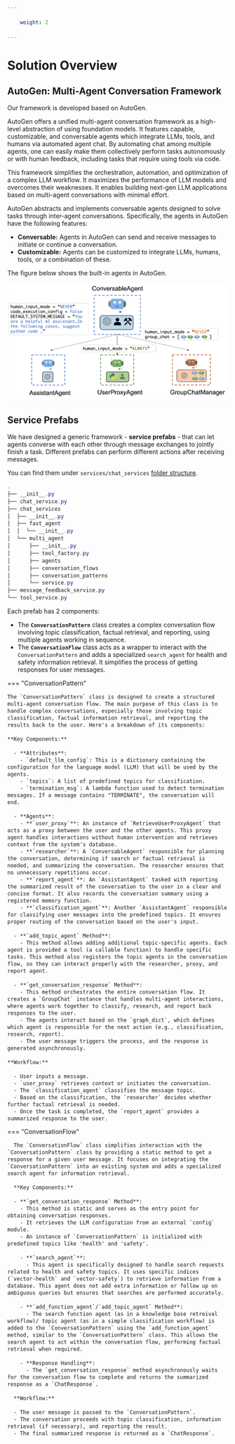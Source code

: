 ```yaml
---

    weight: 2

---
```

# Solution Overview

## AutoGen: Multi-Agent Conversation Framework

Our framework is developed based on AutoGen. 

AutoGen offers a unified multi-agent conversation framework as a high-level abstraction of using foundation models. It features capable, customizable, and conversable agents which integrate LLMs, tools, and humans via automated agent chat. By automating chat among multiple agents, one can easily make them collectively perform tasks autonomously or with human feedback, including tasks that require using tools via code.

This framework simplifies the orchestration, automation, and optimization of a complex LLM workflow. It maximizes the performance of LLM models and overcomes their weaknesses. It enables building next-gen LLM applications based on multi-agent conversations with minimal effort.

AutoGen abstracts and implements conversable agents designed to solve tasks through inter-agent conversations. Specifically, the agents in AutoGen have the following features:

- **Conversable:** Agents in AutoGen can send and receive messages to initiate or continue a conversation.
- **Customizable:** Agents can be customized to integrate LLMs, humans, tools, or a combination of these.

The figure below shows the built-in agents in AutoGen.

<p style="text-align: center;">
    <img src="../images/img.png" alt="autogen image" width="500">
</p>



## Service Prefabs 
We have designed a generic framework - **service prefabs** - that can let agents converse with each other through message exchanges to jointly finish a task.
Different prefabs can perform different actions after receiving messages.

You can find them under `services/chat_services`  [folder structure](./folder_structure).


```powershell title="view service prefabs"
.
├── __init__.py
├── chat_service.py
├── chat_services
│  ├── __init__.py
│  ├── fast_agent
│  │  └── __init__.py
│  └── multi_agent
│      ├── __init__.py
│      ├── tool_factory.py
│      ├── agents
│      ├── conversation_flows
│      ├── conversation_patterns
│      └── service.py
├── message_feedback_service.py
└── tool_service.py
```

Each prefab has 2 components:

- The **`ConversationPattern`** class creates a complex conversation flow involving topic classification, factual retrieval, and reporting, using multiple agents working in sequence.
- The **`ConversationFlow`** class acts as a wrapper to interact with the `ConversationPattern` and adds a specialized `search_agent` for health and safety information retrieval. It simplifies the process of getting responses for user messages.


=== "ConversationPattern"
    
    The `ConversationPattern` class is designed to create a structured multi-agent conversation flow. The main purpose of this class is to handle complex conversations, especially those involving topic classification, factual information retrieval, and reporting the results back to the user. Here's a breakdown of its components:
    
    **Key Components:**
    
      - **Attributes**:
        - `default_llm_config`: This is a dictionary containing the configuration for the language model (LLM) that will be used by the agents.
        - `topics`: A list of predefined topics for classification.
        - `termination_msg`: A lambda function used to detect termination messages. If a message contains "TERMINATE", the conversation will end.
      
      - **Agents**:
        - **`user_proxy`**: An instance of `RetrieveUserProxyAgent` that acts as a proxy between the user and the other agents. This proxy agent handles interactions without human intervention and retrieves context from the system's database.
        - **`researcher`**: A `ConversableAgent` responsible for planning the conversation, determining if search or factual retrieval is needed, and summarizing the conversation. The researcher ensures that no unnecessary repetitions occur.
        - **`report_agent`**: An `AssistantAgent` tasked with reporting the summarized result of the conversation to the user in a clear and concise format. It also records the conversation summary using a registered memory function.
        - **`classification_agent`**: Another `AssistantAgent` responsible for classifying user messages into the predefined topics. It ensures proper routing of the conversation based on the user's input.
      
      - **`add_topic_agent` Method**:
        - This method allows adding additional topic-specific agents. Each agent is provided a tool (a callable function) to handle specific tasks. This method also registers the topic agents in the conversation flow, so they can interact properly with the researcher, proxy, and report agent.
    
      - **`get_conversation_response` Method**:
        - This method orchestrates the entire conversation flow. It creates a `GroupChat` instance that handles multi-agent interactions, where agents work together to classify, research, and report back responses to the user.
        - The agents interact based on the `graph_dict`, which defines which agent is responsible for the next action (e.g., classification, research, report).
        - The user message triggers the process, and the response is generated asynchronously.
    
    **Workflow:**

      - User inputs a message.
      - `user_proxy` retrieves context or initiates the conversation.
      - The `classification_agent` classifies the message topic.
      - Based on the classification, the `researcher` decides whether further factual retrieval is needed.
      - Once the task is completed, the `report_agent` provides a summarized response to the user.
    


=== "ConversationFlow"
      
      The `ConversationFlow` class simplifies interaction with the `ConversationPattern` class by providing a static method to get a response for a given user message. It focuses on integrating the `ConversationPattern` into an existing system and adds a specialized search agent for information retrieval.
      
      **Key Components:**
      
      - **`get_conversation_response` Method**:
        - This method is static and serves as the entry point for obtaining conversation responses.
        - It retrieves the LLM configuration from an external `config` module.
        - An instance of `ConversationPattern` is initialized with predefined topics like 'health' and 'safety'.
        
        - **`search_agent`**:
          - This agent is specifically designed to handle search requests related to health and safety topics. It uses specific indices (`vector-health` and `vector-safety`) to retrieve information from a database. This agent does not add extra information or follow up on ambiguous queries but ensures that searches are performed accurately.
      
        - **`add_function_agent`/`add_topic_agent` Method**:
          - The search function agent (as in a knowledge base retreival workflow)/ topic agent (as in a simple classification workflow) is added to the `ConversationPattern` using the `add_function_agent` method, similar to the `ConversationPattern` class. This allows the search agent to act within the conversation flow, performing factual retrieval when required.
      
        - **Response Handling**:
          - The `get_conversation_response` method asynchronously waits for the conversation flow to complete and returns the summarized response as a `ChatResponse`.
      
      **Workflow:**

      - The user message is passed to the `ConversationPattern`.
      - The conversation proceeds with topic classification, information retrieval (if necessary), and reporting the result.
      - The final summarized response is returned as a `ChatResponse`.
      


